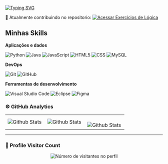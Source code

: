 <a href="https://git.io/typing-svg"><img src="https://readme-typing-svg.herokuapp.com?font=Fira+Code&weight=500&pause=1000&color=FFFFFF&background=FFFFFF00&width=435&lines=Hello+There+%F0%9F%91%8B;My+Name+is++Enzo+Hubner" alt="Typing SVG" /></a>


🔭 Atualmente contribuindo no repositorio: 
[![Acessar Exercícios de Lógica](https://img.shields.io/badge/-Acessar%20Repositorio-white)](https://github.com/Hei-Lima/exercicioslogica)

## Minhas Skills

**Aplicações e dados**

![Python](https://img.shields.io/badge/-Python-333333?style=flat&logo=python)
![Java](https://img.shields.io/badge/-Java-333333?style=flat&logo=Java&logoColor=1572B6)
![JavaScript](https://img.shields.io/badge/-JavaScript-333333?style=flat&logo=javascript)
![HTML5](https://img.shields.io/badge/-HTML5-333333?style=flat&logo=HTML5)
![CSS](https://img.shields.io/badge/-CSS-333333?style=flat&logo=CSS3&logoColor=1572B6)
![MySQL](https://img.shields.io/badge/-MySQL-333333?style=flat&logo=mysql)


**DevOps**

![Git](https://img.shields.io/badge/-Git-333333?style=flat&logo=git)
![GitHub](https://img.shields.io/badge/-GitHub-333333?style=flat&logo=github)

**Ferramentas de desenvolvimento**

![Visual Studio Code](https://img.shields.io/badge/-Visual%20Studio%20Code-333333?style=flat&logo=visual-studio-code&logoColor=007ACC)
![Eclipse](https://img.shields.io/badge/-Eclipse-333333?style=flat&logo=eclipse-ide&logoColor=2C2255)
![Figma](https://img.shields.io/badge/-Figma-333333?style=flat&logo=figma&logoColor=007ACC)

### ⚙️ GitHub Analytics

<table>
  <tr>
    <td>
      <img
        align="left"
        src="https://github-readme-stats.vercel.app/api?username=enzohubner&theme=dark&hide_border=false&include_all_commits=true"
        alt="Github Stats"
      />
    </td>
    <td>
      <img
        align="left"
        src="https://github-readme-stats.vercel.app/api/top-langs/?username=enzohubner&theme=dark&hide_border=false&include_all_commits=true&count_private=true&layout=compact"
        alt="Github Stats"
      />
    </td>
    <td>
      <br />
      <img
        align="left"
        src="https://github-readme-streak-stats.herokuapp.com/?user=enzohubner&theme=dark&hide_border=false"
        alt="Github Stats"
      />
    </td>
  </tr>
</table>

--- 

  <h3><b>📍 Profile Visitor Count</b></h3>
</div>

<p align="center">
  <img
    src="https://profile-counter.glitch.me/enzohubner/count.svg"
    alt="Número de visitantes no perfil"
  />
</p>
